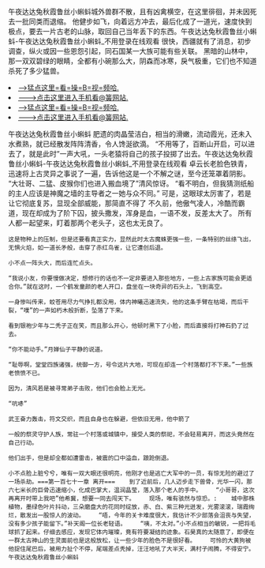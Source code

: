午夜达达兔秋霞鲁丝小蝌蚪城外兽群不散，且有凶禽横空，在这里徘徊，并未因死去一批同类而退缩。    他健步如飞，向着远方冲去，最后化成了一道光，速度快到极点，要去一片古老的山脉，取回自己当年丢下的东西。午夜达达兔秋霞鲁丝小蝌蚪-午夜达达兔秋霞鲁丝小蝌蚪_不用登录在线观看    很快，西疆就有了消息，初步调查，纵火或因一些恩怨引起，同石国某一大族可能有些关联。    黑暗的山林中，那一双双碧绿的眼睛，全都有小碗那么大，阴森而冰寒，戾气极重，它们也不知道杀死了多少猛兽。

<li><a href="http://mtgtda530.cc103.xyz/#md_1026">-->猛点这里=看=操=B=视=频哈.</a></li>
<li><a href="http://mtgtda530.cc103.xyz/#md_1026">--->点击这里进入手机看@簧网站.</a></li>





<li><a href="http://mtgtda530.cc103.xyz/#md_1026">-->猛点这里=看=操=B=视=频哈.</a></li>
<li><a href="http://mtgtda530.cc103.xyz/#md_1026">--->点击这里进入手机看@簧网站.</a></li>



午夜达达兔秋霞鲁丝小蝌蚪    肥遗的肉晶莹洁白，相当的滑嫩，流动霞光，还未入水煮熟，就已经散发阵阵清香，令人馋涎欲滴。    “不用等了，百断山开启，可以进去了，就是此时”一声大吼，一头老猿将自己的孩子投掷了出去。午夜达达兔秋霞鲁丝小蝌蚪-午夜达达兔秋霞鲁丝小蝌蚪_不用登录在线观看    卓云长老脸色铁青，迅速将上古灵异之事说了一遍，告诉他这是一个不解之谜，至今还笼罩着阴影。
    “大壮哥、二猛、皮猴你们也进入搬血境了”清风惊讶。    “看不明白，但我猜测纸船的主人应该是神魔之墙的主导者之一她与众不同。”    可是，这眼球太厉害了，若是让它彻底复苏，显现全部威能，那简直不得了    不久前，他傲气凌人，冷酷而霸道，现在却成为了阶下囚，披头撒发，浑身是血，一语不发，反差太大了。    所有人都一起望来，盯着那两个老头子，这也太无良了。

    这是物种上的压制，但是还要看真正实力，显然此时太古魔蛛更强一些，一条特别的丝绦飞出，无惧火焰，如一道长矛般，击穿了赤红鸟雀，让它遭创后退。

    小不点一阵头大，而后连忙点头。

    “我说小友，你要慢做决定，想修行的话也不一定非要进入那些地方，一些上古家族可能会更适合你。”就在这时，一个鹤发童颜的老人开口，盘坐在一块奇异的石头上，飞到高空。

    一身惨叫传来，蛟苍用尽力气挣扎都没用，体内神曦迅速流失，他的这条手臂在枯竭，而后干裂，“噗”的一声如朽木般折断，坠落了下来。

    看到银袍少年与二秃子正在笑，而且那么开心，他顿时黑下了小脸，而后直接将打神石扔了过去。

    “你不能动手。”月婵仙子平静的说道。

    “耻辱啊，堂堂四族诸强，统御一方，号令这片大地，可现在却连一个村落都打不下来。”一些族老愤愤不已。

    因为，清风若是被寻常弟子击败，他们也会脸上无光。

    “吭哧”

    武王奋力轰击，符文交织，而且自身也在躲避，但依旧无用，他中箭了

    一般的祭灵守护人族，常驻一个村落或城镇中，接受人类的祭祀，不会轻易离开，而这头竟然在自己行动。

    他们出手，但是却全都如遭雷击，被震的口中溢血，踉跄倒退。

    小不点脸上脏兮兮，唯有一双大眼还很明亮，他刚才也是逃亡大军中的一员，有惊无险的避过了一场杀劫。===第一百七十一章 离开===    到了近前后，几人迈步走下兽骨，光华一闪，那六七米长的巨骨迅速缩小，化成巴掌大，温润晶莹，落入那个老人的手中。    “小哥哥，这次再离开时带上我吧”他希冀，想要一同去闯天下。    现场，唯有骇然与惊恐。:    城中那株植物，墨绿色叶片抖动，三朵磨盘大的花同时绽放，赤、白、紫三种光迸发，光雾滚滚，瑞霞绚烂，散发出一股惊人的波动。    “唔，今年的关卡难度很大，我估计不少部落会沮丧与失望，没有多少孩子能留下。”补天阁一位长老轻语。    “咦，不太对。”小不点相当的敏锐，一把将毛球抓了起来。仔细去感应，发现它体内璀璨，竟有符要凝结的迹象。石昊真的太随意了，即便在一群太古神山的生灵面前也是这般放松，让一些少年的脸色不是很好看。    可怜的大黄狗被他捉住尾巴后，被用力扯个不停，尾端差点秃掉，汪汪地吼了大半天，满村子闹腾，不得安宁。午夜达达兔秋霞鲁丝小蝌蚪
